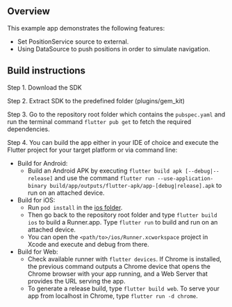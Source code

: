 ## Overview

This example app demonstrates the following features:
- Set PositionService source to external.
- Using DataSource to push positions in order to simulate navigation.

## Build instructions

Step 1. Download the SDK

Step 2. Extract SDK to the predefined folder (plugins/gem_kit)

Step 3. Go to the repository root folder which contains the `pubspec.yaml` and run the terminal command `flutter pub get` to fetch the required dependencies.

Step 4. You can build the app either in your IDE of choice and execute the Flutter project for your target platform or via command line:

- Build for Android:
  - Build an Android APK by executing `flutter build apk [--debug|--release]` and use the command `flutter run --use-application-binary build/app/outputs/flutter-apk/app-[debug|release].apk` to run on an attached device.
- Build for iOS:
  - Run `pod install` in the [ios folder](./ios/).
  - Then go back to the repository root folder and type `flutter build ios` to build a Runner.app. Type `flutter run` to build and run on an attached device.
  - You can open the `<path/to>/ios/Runner.xcworkspace` project in Xcode and execute and debug from there.
- Build for Web:
  - Check available runner with `flutter devices`. If Chrome is installed, the previous command outputs a Chrome device that opens the Chrome browser with your app running, and a Web Server that provides the URL serving the app.
  - To generate a release build, type `flutter build web`. To serve your app from localhost in Chrome, type `flutter run -d chrome`.
